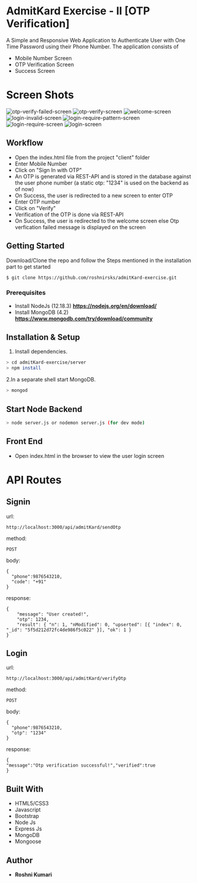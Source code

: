 # AdmitKard Exercise - II [OTP Verification]

A Simple and Responsive Web Application to Authenticate User with One Time Password using their Phone Number.  The application consists of 
* Mobile Number Screen
* OTP Verification Screen
* Success Screen
# Screen Shots
![otp-verify-failed-screen](https://user-images.githubusercontent.com/53308191/93003881-02bfa100-f560-11ea-9478-decf2e8f4c42.JPG)
![otp-verify-screen](https://user-images.githubusercontent.com/53308191/93003883-04896480-f560-11ea-80ff-9a8a74096de3.JPG)
![welcome-screen](https://user-images.githubusercontent.com/53308191/93003885-0521fb00-f560-11ea-9ce8-0d27f396eb2b.JPG)
![login-invalid-screen](https://user-images.githubusercontent.com/53308191/93003886-05ba9180-f560-11ea-8639-ed6e5bf8d5eb.JPG)
![login-require-pattern-screen](https://user-images.githubusercontent.com/53308191/93003888-06532800-f560-11ea-84b1-afb87f958fc9.JPG)
![login-require-screen](https://user-images.githubusercontent.com/53308191/93003889-06ebbe80-f560-11ea-8657-f5b717cf5925.JPG)
![login-screen](https://user-images.githubusercontent.com/53308191/93003890-07845500-f560-11ea-9391-70747ddca537.JPG)


## Workflow
* Open the index.html file from the project "client" folder
* Enter Mobile Number
* Click on "Sign In with OTP"
* An OTP is  generated via REST-API and is stored in the database against the user phone number (a static otp: "1234" is used on the backend as of now)
* On Success, the user is redirected to a new screen to enter OTP
* Enter OTP number
* Click on "Verify"
* Verification of  the OTP is done via REST-API
* On Success, the user is redirected to the welcome screen else Otp verfication failed message is displayed on the screen


## Getting Started

Download/Clone the repo and follow the Steps mentioned in the installation part to get started
```sh
$ git clone https://github.com/roshnirsks/admitKard-exercise.git
```

### Prerequisites

* Install NodeJs (12.18.3)
**https://nodejs.org/en/download/**
* Install MongoDB (4.2)
**https://www.mongodb.com/try/download/community**

## Installation & Setup

1. Install dependencies.
```sh
> cd admitKard-exercise/server
> npm install
```

2.In a separate shell start MongoDB.
```sh
> mongod
```

## Start Node Backend

```sh
> node server.js or nodemon server.js (for dev mode)
```
## Front End 

* Open index.html in the browser to view the user login screen

# API Routes

## Signin
url:
```
http://localhost:3000/api/admitKard/sendOtp
```
method:
```
POST
```
body:
```
{
  "phone":9876543210,
  "code": "+91"
}
```
response: 
```
{
    "message": "User created!",
    "otp": 1234,
    "result": { "n": 1, "nModified": 0, "upserted": [{ "index": 0, "_id": "5f5d212d72fc4de986f5c022" }], "ok": 1 }
}

```

## Login
url:
```
http://localhost:3000/api/admitKard/verifyOtp
```
method:
```
POST
```
body:
```
{
  "phone":9876543210,
  "otp": "1234"
}
```
response: 
```
{
"message":"Otp verification successful!","verified":true
}

```

## Built With

* HTML5/CSS3
* Javascript
* Bootstrap
* Node Js
* Express Js
* MongoDB
* Mongoose

## Author

* **Roshni Kumari**
